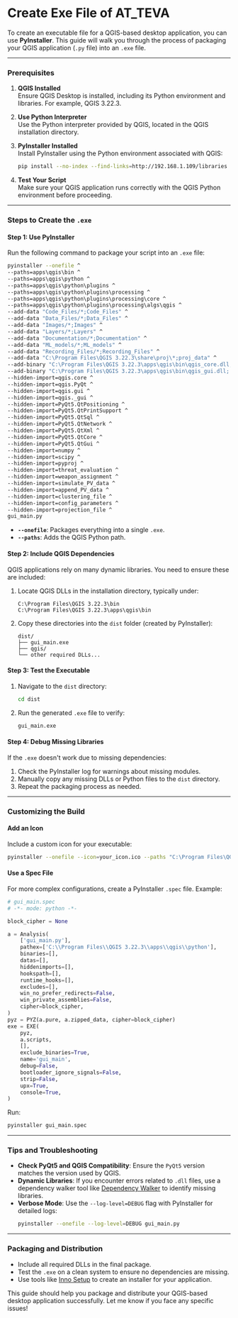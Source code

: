 # Create Exe File of AT_TEVA

To create an executable file for a QGIS-based desktop application, you can use **PyInstaller**. This guide will walk you through the process of packaging your QGIS application (`.py` file) into an `.exe` file.

---

### **Prerequisites**
1. **QGIS Installed**  
   Ensure QGIS Desktop is installed, including its Python environment and libraries. For example, QGIS 3.22.3.

2. **Use Python Interpreter**  
   Use the Python interpreter provided by QGIS, located in the QGIS installation directory.

3. **PyInstaller Installed**  
   Install PyInstaller using the Python environment associated with QGIS:
   ```bash
   pip install --no-index --find-links=http://192.168.1.109/libraries --trusted-host 192.168.1.109 pyinstaller
   ```

4. **Test Your Script**  
   Make sure your QGIS application runs correctly with the QGIS Python environment before proceeding.

---

### **Steps to Create the `.exe`**


#### **Step 1: Use PyInstaller**
Run the following command to package your script into an `.exe` file:

```bash
pyinstaller --onefile ^
--paths=apps\qgis\bin ^
--paths=apps\qgis\python ^
--paths=apps\qgis\python\plugins ^
--paths=apps\qgis\python\plugins\processing ^
--paths=apps\qgis\python\plugins\processing\core ^
--paths=apps\qgis\python\plugins\processing\algs\qgis ^
--add-data "Code_Files/*;Code_Files" ^
--add-data "Data_Files/*;Data_Files" ^
--add-data "Images/*;Images" ^
--add-data "Layers/*;Layers" ^
--add-data "Documentation/*;Documentation" ^
--add-data "ML_models/*;ML_models" ^
--add-data "Recording_Files/*;Recording_Files" ^
--add-data "C:\Program Files\QGIS 3.22.3\share\proj\*;proj_data" ^
--add-binary "C:\Program Files\QGIS 3.22.3\apps\qgis\bin\qgis_core.dll;." ^
--add-binary "C:\Program Files\QGIS 3.22.3\apps\qgis\bin\qgis_gui.dll;." ^
--hidden-import=qgis.core ^
--hidden-import=qgis.PyQt ^
--hidden-import=qgis.gui ^
--hidden-import=qgis._gui ^
--hidden-import=PyQt5.QtPositioning ^
--hidden-import=PyQt5.QtPrintSupport ^
--hidden-import=PyQt5.QtSql ^
--hidden-import=PyQt5.QtNetwork ^
--hidden-import=PyQt5.QtXml ^
--hidden-import=PyQt5.QtCore ^
--hidden-import=PyQt5.QtGui ^
--hidden-import=numpy ^
--hidden-import=scipy ^
--hidden-import=pyproj ^
--hidden-import=threat_evaluation ^
--hidden-import=weapon_assignment ^
--hidden-import=simulate_PV_data ^
--hidden-import=append_PV_data ^
--hidden-import=clustering_file ^
--hidden-import=config_parameters ^
--hidden-import=projection_file ^
gui_main.py

```

- **`--onefile`**: Packages everything into a single `.exe`.
- **`--paths`**: Adds the QGIS Python path.

#### **Step 2: Include QGIS Dependencies**
QGIS applications rely on many dynamic libraries. You need to ensure these are included:
1. Locate QGIS DLLs in the installation directory, typically under:
   ```
   C:\Program Files\QGIS 3.22.3\bin
   C:\Program Files\QGIS 3.22.3\apps\qgis\bin
   ```

2. Copy these directories into the `dist` folder (created by PyInstaller):
   ```
   dist/
   ├── gui_main.exe
   ├── qgis/
   └── other required DLLs...
   ```

#### **Step 3: Test the Executable**
1. Navigate to the `dist` directory:
   ```bash
   cd dist
   ```

2. Run the generated `.exe` file to verify:
   ```bash
   gui_main.exe
   ```

#### **Step 4: Debug Missing Libraries**
If the `.exe` doesn't work due to missing dependencies:
1. Check the PyInstaller log for warnings about missing modules.
2. Manually copy any missing DLLs or Python files to the `dist` directory.
3. Repeat the packaging process as needed.

---

### **Customizing the Build**

#### **Add an Icon**
Include a custom icon for your executable:
```bash
pyinstaller --onefile --icon=your_icon.ico --paths "C:\Program Files\QGIS 3.22.3\apps\qgis\python" gui_main.py
```

#### **Use a Spec File**
For more complex configurations, create a PyInstaller `.spec` file. Example:
```python
# gui_main.spec
# -*- mode: python -*-

block_cipher = None

a = Analysis(
    ['gui_main.py'],
    pathex=['C:\\Program Files\\QGIS 3.22.3\\apps\\qgis\\python'],
    binaries=[],
    datas=[],
    hiddenimports=[],
    hookspath=[],
    runtime_hooks=[],
    excludes=[],
    win_no_prefer_redirects=False,
    win_private_assemblies=False,
    cipher=block_cipher,
)
pyz = PYZ(a.pure, a.zipped_data, cipher=block_cipher)
exe = EXE(
    pyz,
    a.scripts,
    [],
    exclude_binaries=True,
    name='gui_main',
    debug=False,
    bootloader_ignore_signals=False,
    strip=False,
    upx=True,
    console=True,
)
```

Run:
```bash
pyinstaller gui_main.spec
```

---

### **Tips and Troubleshooting**
- **Check PyQt5 and QGIS Compatibility**: Ensure the `PyQt5` version matches the version used by QGIS.
- **Dynamic Libraries**: If you encounter errors related to `.dll` files, use a dependency walker tool like [Dependency Walker](http://www.dependencywalker.com/) to identify missing libraries.
- **Verbose Mode**: Use the `--log-level=DEBUG` flag with PyInstaller for detailed logs:
  ```bash
  pyinstaller --onefile --log-level=DEBUG gui_main.py
  ```

---

### **Packaging and Distribution**
- Include all required DLLs in the final package.
- Test the `.exe` on a clean system to ensure no dependencies are missing.
- Use tools like [Inno Setup](https://jrsoftware.org/isinfo.php) to create an installer for your application.

This guide should help you package and distribute your QGIS-based desktop application successfully. Let me know if you face any specific issues!